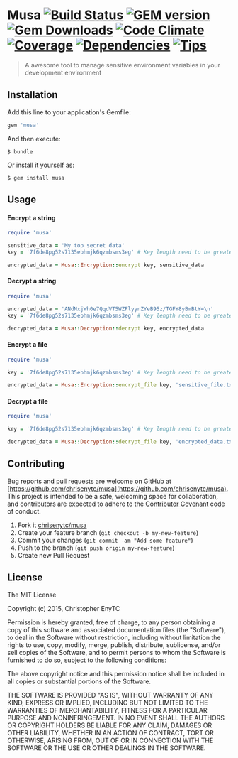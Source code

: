 # Musa [![Build Status](https://img.shields.io/travis/chrisenytc/musa/master.svg)](http://travis-ci.org/chrisenytc/musa) [![GEM version](https://img.shields.io/gem/v/musa.svg)](https://rubygems.org/gems/musa) [![Gem Downloads](https://img.shields.io/gem/dt/musa.svg)](https://rubygems.org/gems/musa) [![Code Climate](https://img.shields.io/codeclimate/github/chrisenytc/musa.svg)](https://codeclimate.com/github/chrisenytc/musa) [![Coverage](https://img.shields.io/codeclimate/coverage/github/chrisenytc/musa.svg)](https://codeclimate.com/github/chrisenytc/musa) [![Dependencies](https://img.shields.io/gemnasium/chrisenytc/musa.svg)](https://github.com/chrisenytc/musa) [![Tips](https://img.shields.io/gratipay/musa.svg)](https://gratipay.com/musa/)

> A awesome tool to manage sensitive environment variables in your development environment

## Installation

Add this line to your application's Gemfile:

```ruby
gem 'musa'
```

And then execute:

    $ bundle

Or install it yourself as:

    $ gem install musa

## Usage

#### Encrypt a string

```ruby
require 'musa'

sensitive_data = 'My top secret data'
key = '7f6de8pg52s7135ebhmjk6qzmbsms3eg' # Key length need to be greater than or equal to 32

encrypted_data = Musa::Encryption::encrypt key, sensitive_data
```

#### Decrypt a string

```ruby
require 'musa'

encrypted_data = 'ANdNxjWh0e7QqdVT5WZFlyynZYeB95z/TGFY8yBmBtY=\n'
key = '7f6de8pg52s7135ebhmjk6qzmbsms3eg' # Key length need to be greater than or equal to 32

decrypted_data = Musa::Decryption::decrypt key, encrypted_data
```

#### Encrypt a file

```ruby
require 'musa'

key = '7f6de8pg52s7135ebhmjk6qzmbsms3eg' # Key length need to be greater than or equal to 32

encrypted_data = Musa::Encryption::encrypt_file key, 'sensitive_file.txt', 'encrypted_data.txt'
```

#### Decrypt a file

```ruby
require 'musa'

key = '7f6de8pg52s7135ebhmjk6qzmbsms3eg' # Key length need to be greater than or equal to 32

decrypted_data = Musa::Decryption::decrypt_file key, 'encrypted_data.txt', 'decrypted_data.txt'
```

## Contributing

Bug reports and pull requests are welcome on GitHub at [https://github.com/chrisenytc/musa](https://github.com/chrisenytc/musa). This project is intended to be a safe, welcoming space for collaboration, and contributors are expected to adhere to the [Contributor Covenant](http://contributor-covenant.org) code of conduct.

1. Fork it [chrisenytc/musa](https://github.com/chrisenytc/musa/fork)
2. Create your feature branch (`git checkout -b my-new-feature`)
3. Commit your changes (`git commit -am "Add some feature"`)
4. Push to the branch (`git push origin my-new-feature`)
5. Create new Pull Request

## License

The MIT License

Copyright (c) 2015, Christopher EnyTC

Permission is hereby granted, free of charge, to any person
obtaining a copy of this software and associated documentation
files (the "Software"), to deal in the Software without
restriction, including without limitation the rights to use,
copy, modify, merge, publish, distribute, sublicense, and/or sell
copies of the Software, and to permit persons to whom the
Software is furnished to do so, subject to the following
conditions:

The above copyright notice and this permission notice shall be
included in all copies or substantial portions of the Software.

THE SOFTWARE IS PROVIDED "AS IS", WITHOUT WARRANTY OF ANY KIND,
EXPRESS OR IMPLIED, INCLUDING BUT NOT LIMITED TO THE WARRANTIES
OF MERCHANTABILITY, FITNESS FOR A PARTICULAR PURPOSE AND
NONINFRINGEMENT. IN NO EVENT SHALL THE AUTHORS OR COPYRIGHT
HOLDERS BE LIABLE FOR ANY CLAIM, DAMAGES OR OTHER LIABILITY,
WHETHER IN AN ACTION OF CONTRACT, TORT OR OTHERWISE, ARISING
FROM, OUT OF OR IN CONNECTION WITH THE SOFTWARE OR THE USE OR
OTHER DEALINGS IN THE SOFTWARE.

